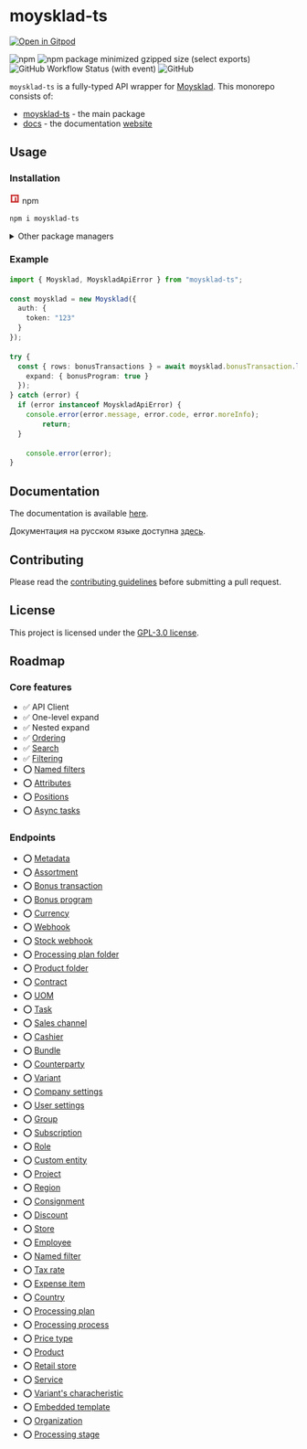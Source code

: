 # moysklad-ts
<a href="https://gitpod.io/#https://github.com/MonsterDeveloper/moysklad-ts" rel="nofollow noopener noreferrer" target="_blank" class="after:hidden"><img src="https://gitpod.io/button/open-in-gitpod.svg" alt="Open in Gitpod"></a>

![npm](https://img.shields.io/npm/v/moysklad-ts)
![npm package minimized gzipped size (select exports)](https://img.shields.io/bundlejs/size/moysklad-ts)
![GitHub Workflow Status (with event)](https://img.shields.io/github/actions/workflow/status/MonsterDeveloper/moysklad-ts/publish-to-npm.yml)
![GitHub](https://img.shields.io/github/license/MonsterDeveloper/moysklad-ts)


`moysklad-ts` is a fully-typed API wrapper for [Moysklad](https://dev.moysklad.ru/doc/api/remap/1.2/#mojsklad-json-api). This monorepo consists of:
- [moysklad-ts](./packages/moysklad-ts) - the main package
- [docs](./apps/docs) - the documentation [website](https://moysklad-ts.vercel.app/)

## Usage

### Installation
<img height="18" src="https://raw.githubusercontent.com/PKief/vscode-material-icon-theme/main/icons/npm.svg"> npm

```bash
npm i moysklad-ts
```
<details>
  <summary>Other package managers</summary>

  <img height="18" src="https://raw.githubusercontent.com/PKief/vscode-material-icon-theme/main/icons/pnpm.svg"> pnpm

  ```bash
  pnpm add moysklad-ts
  ```

  <img height="18" src="https://raw.githubusercontent.com/PKief/vscode-material-icon-theme/main/icons/yarn.svg"> Yarn

  ```bash
  yarn add moysklad-ts
  ```

  <img height="18" src="https://raw.githubusercontent.com/PKief/vscode-material-icon-theme/main/icons/bun.svg"> bun

  ```bash
  bun add moysklad-ts
  ```

  <img height="18" src="https://raw.githubusercontent.com/PKief/vscode-material-icon-theme/main/icons/deno.svg"> Deno

  ```typescript
  import { Moysklad } from "https://esm.sh/moysklad-ts";
  ```
</details>

### Example
```typescript
import { Moysklad, MoyskladApiError } from "moysklad-ts";

const moysklad = new Moysklad({
  auth: {
    token: "123"
  }
});

try {
  const { rows: bonusTransactions } = await moysklad.bonusTransaction.list({
    expand: { bonusProgram: true }
  });
} catch (error) {
  if (error instanceof MoyskladApiError) {
    console.error(error.message, error.code, error.moreInfo);
		return;
  }

	console.error(error);
}
```

## Documentation
The documentation is available [here](https://moysklad-ts.vercel.app/).

Документация на русском языке доступна [здесь](https://moysklad-ts.vercel.app/ru/).

## Contributing
Please read the [contributing guidelines](../../CONTRIBUTING.md) before submitting a pull request.

## License
This project is licensed under the [GPL-3.0 license](../../LICENSE).

## Roadmap
### Core features
- ✅ API Client
- ✅ One-level expand
- ✅ Nested expand
- ✅ [Ordering](https://dev.moysklad.ru/doc/api/remap/1.2/#mojsklad-json-api-obschie-swedeniq-sortirowka-ob-ektow)
- ✅ [Search](https://dev.moysklad.ru/doc/api/remap/1.2/#mojsklad-json-api-obschie-swedeniq-kontextnyj-poisk)
- ✅ [Filtering](https://dev.moysklad.ru/doc/api/remap/1.2/#mojsklad-json-api-obschie-swedeniq-fil-traciq-wyborki-s-pomosch-u-parametra-filter)
- ⭕ [Named filters](https://dev.moysklad.ru/doc/api/remap/1.2/dictionaries/#suschnosti-sohranennye-fil-try-poluchit-fil-tr-po-id)
- ⭕ [Attributes](https://dev.moysklad.ru/doc/api/remap/1.2/#mojsklad-json-api-obschie-swedeniq-rabota-s-dopolnitel-nymi-polqmi)
- ⭕ [Positions](https://dev.moysklad.ru/doc/api/remap/1.2/#mojsklad-json-api-obschie-swedeniq-rabota-s-poziciqmi-dokumentow)
- ⭕ [Async tasks](https://dev.moysklad.ru/doc/api/remap/1.2/#mojsklad-json-api-asinhronnyj-obmen)

### Endpoints
- ⭕ [Metadata](https://dev.moysklad.ru/doc/api/remap/1.2/#mojsklad-json-api-obschie-swedeniq-metadannye)
- ⭕ [Assortment](https://dev.moysklad.ru/doc/api/remap/1.2/dictionaries/#suschnosti-assortiment)
- ⭕ [Bonus transaction](https://dev.moysklad.ru/doc/api/remap/1.2/dictionaries/#suschnosti-bonusnaq-operaciq)
- ⭕ [Bonus program](https://dev.moysklad.ru/doc/api/remap/1.2/dictionaries/#suschnosti-bonusnaq-programma)
- ⭕ [Currency](https://dev.moysklad.ru/doc/api/remap/1.2/dictionaries/#suschnosti-valuta)
- ⭕ [Webhook](https://dev.moysklad.ru/doc/api/remap/1.2/dictionaries/#suschnosti-vebhuki)
- ⭕ [Stock webhook](https://dev.moysklad.ru/doc/api/remap/1.2/dictionaries/#suschnosti-vebhuk-na-izmenenie-ostatkow)
- ⭕ [Processing plan folder](https://dev.moysklad.ru/doc/api/remap/1.2/dictionaries/#suschnosti-gruppa-tehkart)
- ⭕ [Product folder](https://dev.moysklad.ru/doc/api/remap/1.2/dictionaries/#suschnosti-gruppa-towarow)
- ⭕ [Contract](https://dev.moysklad.ru/doc/api/remap/1.2/dictionaries/#suschnosti-dogowor)
- ⭕ [UOM](https://dev.moysklad.ru/doc/api/remap/1.2/dictionaries/#suschnosti-edinica-izmereniq)
- ⭕ [Task](https://dev.moysklad.ru/doc/api/remap/1.2/dictionaries/#suschnosti-zadacha)
- ⭕ [Sales channel](https://dev.moysklad.ru/doc/api/remap/1.2/dictionaries/#suschnosti-kanal-prodazh)
- ⭕ [Cashier](https://dev.moysklad.ru/doc/api/remap/1.2/dictionaries/#suschnosti-kassir)
- ⭕ [Bundle](https://dev.moysklad.ru/doc/api/remap/1.2/dictionaries/#suschnosti-komplekt)
- ⭕ [Counterparty](https://dev.moysklad.ru/doc/api/remap/1.2/dictionaries/#suschnosti-kontragent)
- ⭕ [Variant](https://dev.moysklad.ru/doc/api/remap/1.2/dictionaries/#suschnosti-modifikaciq)
- ⭕ [Company settings](https://dev.moysklad.ru/doc/api/remap/1.2/dictionaries/#suschnosti-nastrojki-kompanii)
- ⭕ [User settings](https://dev.moysklad.ru/doc/api/remap/1.2/dictionaries/#suschnosti-nastrojki-pol-zowatelq)
- ⭕ [Group](https://dev.moysklad.ru/doc/api/remap/1.2/dictionaries/#suschnosti-otdel)
- ⭕ [Subscription](https://dev.moysklad.ru/doc/api/remap/1.2/dictionaries/#suschnosti-podpiska-kompanii)
- ⭕ [Role](https://dev.moysklad.ru/doc/api/remap/1.2/dictionaries/#suschnosti-pol-zowatel-skie-roli)
- ⭕ [Custom entity](https://dev.moysklad.ru/doc/api/remap/1.2/dictionaries/#suschnosti-pol-zowatel-skij-sprawochnik-pol-zowatel-skie-sprawochniki)
- ⭕ [Project](https://dev.moysklad.ru/doc/api/remap/1.2/dictionaries/#suschnosti-proekt)
- ⭕ [Region](https://dev.moysklad.ru/doc/api/remap/1.2/dictionaries/#suschnosti-region)
- ⭕ [Consignment](https://dev.moysklad.ru/doc/api/remap/1.2/dictionaries/#suschnosti-seriq)
- ⭕ [Discount](https://dev.moysklad.ru/doc/api/remap/1.2/dictionaries/#suschnosti-skidki)
- ⭕ [Store](https://dev.moysklad.ru/doc/api/remap/1.2/dictionaries/#suschnosti-sklad)
- ⭕ [Employee](https://dev.moysklad.ru/doc/api/remap/1.2/dictionaries/#suschnosti-sotrudnik)
- ⭕ [Named filter](https://dev.moysklad.ru/doc/api/remap/1.2/dictionaries/#suschnosti-sohranennye-fil-try)
- ⭕ [Tax rate](https://dev.moysklad.ru/doc/api/remap/1.2/dictionaries/#suschnosti-stawka-nds)
- ⭕ [Expense item](https://dev.moysklad.ru/doc/api/remap/1.2/dictionaries/#suschnosti-stat-q-rashodow)
- ⭕ [Country](https://dev.moysklad.ru/doc/api/remap/1.2/dictionaries/#suschnosti-strana)
- ⭕ [Processing plan](https://dev.moysklad.ru/doc/api/remap/1.2/dictionaries/#suschnosti-tehkarta)
- ⭕ [Processing process](https://dev.moysklad.ru/doc/api/remap/1.2/dictionaries/#suschnosti-tehprocess)
- ⭕ [Price type](https://dev.moysklad.ru/doc/api/remap/1.2/dictionaries/#suschnosti-tipy-cen)
- ⭕ [Product](https://dev.moysklad.ru/doc/api/remap/1.2/dictionaries/#suschnosti-towar)
- ⭕ [Retail store](https://dev.moysklad.ru/doc/api/remap/1.2/dictionaries/#suschnosti-tochka-prodazh)
- ⭕ [Service](https://dev.moysklad.ru/doc/api/remap/1.2/dictionaries/#suschnosti-usluga)
- ⭕ [Variant's characheristic](https://dev.moysklad.ru/doc/api/remap/1.2/dictionaries/#suschnosti-harakteristiki-modifikacij)
- ⭕ [Embedded template](https://dev.moysklad.ru/doc/api/remap/1.2/dictionaries/#suschnosti-shablon-pechatnoj-formy)
- ⭕ [Organization](https://dev.moysklad.ru/doc/api/remap/1.2/dictionaries/#suschnosti-jurlico)
- ⭕ [Processing stage](https://dev.moysklad.ru/doc/api/remap/1.2/dictionaries/#suschnosti-jetap-proizwodstwa)
